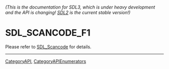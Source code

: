 ###### (This is the documentation for SDL3, which is under heavy development and the API is changing! [SDL2](https://wiki.libsdl.org/SDL2/) is the current stable version!)
# SDL_SCANCODE_F1

Please refer to [SDL_Scancode](SDL_Scancode) for details.

----
[CategoryAPI](CategoryAPI), [CategoryAPIEnumerators](CategoryAPIEnumerators)

